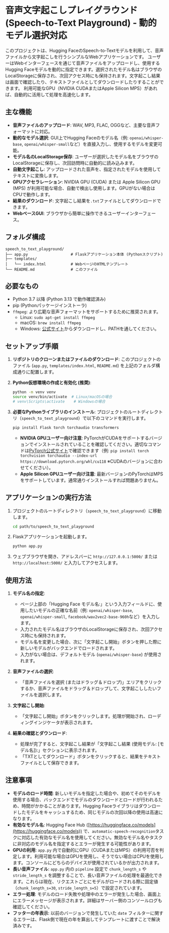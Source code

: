 # 音声文字起こしプレイグラウンド (Speech-to-Text Playground) - 動的モデル選択対応

このプロジェクトは、Hugging FaceのSpeech-to-Textモデルを利用して、音声ファイルから文字起こしを行うシンプルなWebアプリケーションです。
ユーザーはWebインターフェースを通じて音声ファイルをアップロードし、使用するHugging Faceモデルを動的に指定できます。選択されたモデル名はブラウザのLocalStorageに保存され、次回アクセス時にも保持されます。文字起こし結果は画面で確認したり、テキストファイルとしてダウンロードしたりすることができます。
利用可能なGPU（NVIDIA CUDAまたはApple Silicon MPS）があれば、自動的に活用して処理を高速化します。

## 主な機能

-   **音声ファイルのアップロード**: WAV, MP3, FLAC, OGGなど、主要な音声フォーマットに対応。
-   **動的なモデル選択**: GUI上でHugging Faceのモデル名（例: `openai/whisper-base`, `openai/whisper-small`など）を直接入力し、使用するモデルを変更可能。
-   **モデル名のLocalStorage保存**: ユーザーが選択したモデル名をブラウザのLocalStorageに保存し、次回訪問時に自動的に読み込みます。
-   **自動文字起こし**: アップロードされた音声を、指定されたモデルを使用してテキストに変換します。
-   **GPUアクセラレーション**: NVIDIA GPU (CUDA) または Apple Silicon GPU (MPS) が利用可能な場合、自動で検出し使用します。GPUがない場合はCPUで動作します。
-   **結果のダウンロード**: 文字起こし結果を`.txt`ファイルとしてダウンロードできます。
-   **WebベースGUI**: ブラウザから簡単に操作できるユーザーインターフェース。

## フォルダ構成

```
speech_to_text_playground/
├── app.py                   # Flaskアプリケーション本体 (Pythonスクリプト)
├── templates/
│   └── index.html           # WebページのHTMLテンプレート
└── README.md                # このファイル
```


## 必要なもの

-   Python 3.7 以降 (Python 3.13 で動作確認済み)
-   pip (Pythonパッケージインストーラ)
-   `ffmpeg`: より広範な音声フォーマットをサポートするために推奨されます。
    -   Linux: `sudo apt-get install ffmpeg`
    -   macOS: `brew install ffmpeg`
    -   Windows: [公式サイト](https://ffmpeg.org/download.html)からダウンロードし、PATHを通してください。

## セットアップ手順

1.  **リポジトリのクローンまたはファイルのダウンロード**:
    このプロジェクトのファイル (`app.py`, `templates/index.html`, `README.md`) を上記のフォルダ構成通りに配置します。

2.  **Python仮想環境の作成と有効化 (推奨)**:
    ```bash
    python -m venv venv
    source venv/bin/activate  # Linux/macOSの場合
    # venv\Scripts\activate    # Windowsの場合
    ```

3.  **必要なPythonライブラリのインストール**:
    プロジェクトのルートディレクトリ（`speech_to_text_playground`）で以下のコマンドを実行します。
    ```bash
    pip install Flask torch torchaudio transformers
    ```
    -   **NVIDIA GPUユーザー向け注意**: PyTorchがCUDAをサポートするバージョンでインストールされていることを確認してください。適切なコマンドは[PyTorch公式サイト](https://pytorch.org/get-started/locally/)で確認できます（例: `pip install torch torchvision torchaudio --index-url https://download.pytorch.org/whl/cu118` ※CUDAのバージョンに合わせてください）。
    -   **Apple Silicon GPUユーザー向け注意**: 最新バージョンのPyTorchはMPSをサポートしています。通常通りインストールすれば問題ありません。

## アプリケーションの実行方法

1.  プロジェクトのルートディレクトリ（`speech_to_text_playground`）に移動します。
    ```bash
    cd path/to/speech_to_text_playground
    ```

2.  Flaskアプリケーションを起動します。
    ```bash
    python app.py
    ```

3.  ウェブブラウザを開き、アドレスバーに `http://127.0.0.1:5000/` または `http://localhost:5000/` と入力してアクセスします。

## 使用方法

1.  **モデル名の指定**:
    -   ページ上部の「Hugging Face モデル名:」という入力フィールドに、使用したいモデルの正確な名前（例: `openai/whisper-base`, `openai/whisper-small`, `facebook/wav2vec2-base-960h`など）を入力します。
    -   入力されたモデル名はブラウザのLocalStorageに保存され、次回アクセス時にも保持されます。
    -   モデル名を変更した場合、次に「文字起こし開始」ボタンを押した際に新しいモデルがバックエンドでロードされます。
    -   入力がない場合は、デフォルトモデル (`openai/whisper-base`) が使用されます。

2.  **音声ファイルの選択**:
    -   「音声ファイルを選択 (またはドラッグ＆ドロップ)」エリアをクリックするか、音声ファイルをドラッグ＆ドロップして、文字起こししたいファイルを選択します。

3.  **文字起こし開始**:
    -   「文字起こし開始」ボタンをクリックします。処理が開始され、ローディングインジケータが表示されます。

4.  **結果の確認とダウンロード**:
    -   処理が完了すると、文字起こし結果が「文字起こし結果 (使用モデル: [モデル名]):」セクションに表示されます。
    -   「TXTとしてダウンロード」ボタンをクリックすると、結果をテキストファイルとして保存できます。

## 注意事項

-   **モデルのロード時間**: 新しいモデルを指定した場合や、初めてそのモデルを使用する場合、バックエンドでモデルのダウンロードとロードが行われるため、時間がかかることがあります。Hugging Faceライブラリはダウンロードしたモデルをキャッシュするため、同じモデルの次回以降の使用は高速になります。
-   **有効なモデル名**: Hugging Face Hub ([https://huggingface.co/models](https://huggingface.co/models)) で、`automatic-speech-recognition`タスクに対応した有効なモデル名を使用してください。無効なモデル名やタスクに非対応のモデル名を指定するとエラーが発生する可能性があります。
-   **GPUの利用**: `app.py` 内で自動的にGPU（CUDAまたはMPS）の利用可否を判定します。利用可能な場合はGPUを使用し、そうでない場合はCPUを使用します。コンソールにどちらのデバイスが使用されているかが出力されます。
-   **長い音声ファイル**: `app.py` 内の `pipeline` 設定で `chunk_length_s` や `stride_length_s` を調整することで、長い音声ファイルの処理を最適化できます。これらは現在、リクエストごとにモデルがロードされる際に固定値（`chunk_length_s=30`, `stride_length_s=5`）で設定されています。
-   **エラー処理**: モデルのロード失敗や処理中のエラーが発生した場合、画面上にエラーメッセージが表示されます。詳細はサーバー側のコンソールログも確認してください。
-   **フッターの年表示**: 以前のバージョンで発生していた `date` フィルターに関するエラーは、Flask側で現在の年を算出してテンプレートに渡すことで解決済みです。
